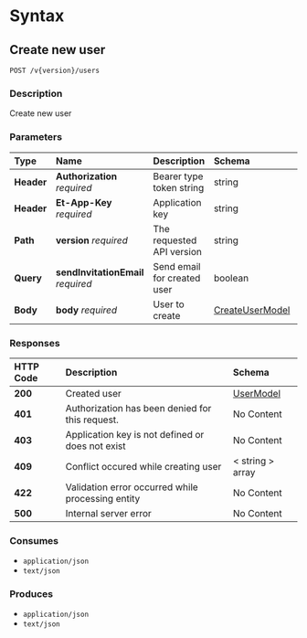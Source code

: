 # Syntax

## Create new user

```text
POST /v{version}/users
```

### Description

Create new user

### Parameters

| Type | Name | Description | Schema | Default |
| :--- | :--- | :--- | :--- | :--- |
| **Header** | **Authorization**   _required_ | Bearer type token string | string |  |
| **Header** | **Et-App-Key**   _required_ | Application key | string |  |
| **Path** | **version**   _required_ | The requested API version | string | `"1.0"` |
| **Query** | **sendInvitationEmail**   _required_ | Send email for created user | boolean |  |
| **Body** | **body**   _required_ | User to create | [CreateUserModel](internalusers_createuser.md#createusermodel) |  |

### Responses

| HTTP Code | Description | Schema |
| :--- | :--- | :--- |
| **200** | Created user | [UserModel](internalusers_createuser.md#usermodel) |
| **401** | Authorization has been denied for this request. | No Content |
| **403** | Application key is not defined or does not exist | No Content |
| **409** | Conflict occured while creating user | &lt; string &gt; array |
| **422** | Validation error occurred while processing entity | No Content |
| **500** | Internal server error | No Content |

### Consumes

* `application/json`
* `text/json`

### Produces

* `application/json`
* `text/json`

